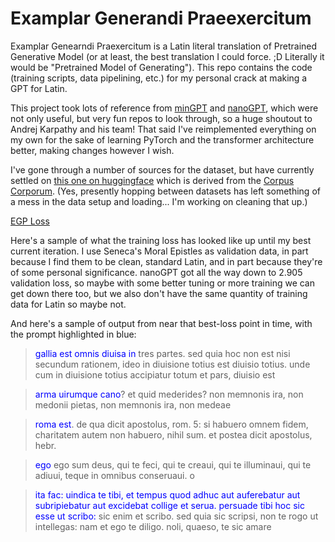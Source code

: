 # Examplar Generandi Praeexercitum 

Examplar Genearndi Praexercitum is a Latin literal translation of Pretrained Generative Model (or at least, the best translation I could force. ;D Literally it would be "Pretrained Model of Generating"). This repo contains the code (training scripts, data pipelining, etc.) for my personal crack at making a GPT for Latin.

This project took lots of reference from [minGPT](https://github.com/karpathy/minGPT) and [nanoGPT](https://github.com/karpathy/nanoGPT), which were not only useful, but very fun repos to look through, so a huge shoutout to Andrej Karpathy and his team! That said I've reimplemented everything on my own for the sake of learning PyTorch and the transformer architecture better, making changes however I wish.

I've gone through a number of sources for the dataset, but have currently settled on [this one on huggingface](https://huggingface.co/datasets/Fece228/latin-literature-dataset-170M) which is derived from the [Corpus Corporum](https://mlat.uzh.ch/). (Yes, presently hopping between datasets has left something of a mess in the data setup and loading... I'm working on cleaning that up.) 

[EGP Loss](egp_loss.png)

Here's a sample of what the training loss has looked like up until my best current iteration. I use Seneca's Moral Epistles as validation data, in part because I find them to be clean, standard Latin, and in part because they're of some personal significance. nanoGPT got all the way down to 2.905 validation loss, so maybe with some better tuning or more training we can get down there too, but we also don't have the same quantity of training data for Latin so maybe not.

And here's a sample of output from near that best-loss point in time, with the prompt highlighted in blue:

> <span style="color:blue">gallia est omnis diuisa in</span> tres partes. sed quia hoc non est nisi secundum rationem, ideo in diuisione totius est diuisio totius. unde cum in diuisione totius accipiatur totum et pars, diuisio est

> <span style="color:blue">arma uirumque cano</span>? et quid mederides? non memnonis ira, non medonii pietas, non memnonis ira, non medeae

> <span style="color:blue">roma est</span>. de qua dicit apostolus, rom. 5: si habuero omnem fidem, charitatem autem non habuero, nihil sum. et postea dicit apostolus, hebr.

> <span style="color:blue">ego</span> ego sum deus, qui te feci, qui te creaui, qui te illuminaui, qui te adiuui, teque in omnibus conseruaui. o

> <span style="color:blue">ita fac: uindica te tibi, et tempus quod adhuc aut auferebatur aut subripiebatur aut excidebat collige et serua. persuade tibi hoc sic esse ut scribo:</span> sic enim et scribo. sed quia sic scripsi, non te rogo ut intellegas: nam et ego te diligo. noli, quaeso, te sic amare

